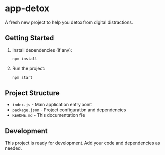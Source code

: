 # app-detox

A fresh new project to help you detox from digital distractions.

## Getting Started

1. Install dependencies (if any):
   ```bash
   npm install
   ```

2. Run the project:
   ```bash
   npm start
   ```

## Project Structure

- `index.js` - Main application entry point
- `package.json` - Project configuration and dependencies
- `README.md` - This documentation file

## Development

This project is ready for development. Add your code and dependencies as needed.
